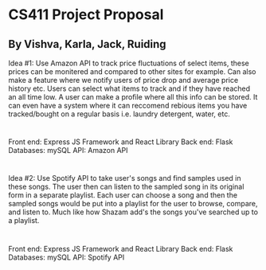 # CS411 Project Proposal

## By Vishva, Karla, Jack, Ruiding


Idea #1: 
Use Amazon API to track price fluctuations of select items, these prices can be monitered and compared to other sites for example. Can also make a feature where we notify users of price drop and average price history etc. Users can select what items to track and if they have reached an all time low. A user can make a profile where all this info can be stored. It can even have a system where it can reccomend rebious items you have tracked/bought on a regular basis i.e. laundry detergent, water, etc. 
#

Front end: Express JS Framework and React Library
Back end: Flask
Databases: mySQL
API:  Amazon API


#
#


Idea #2:
Use Spotify API to take user's songs and find samples used in these songs. The user then can listen to the sampled song in its original form in a separate playlist. Each user can choose a song and then the sampled songs would be put into a playlist for the user to browse, compare, and listen to. Much like how Shazam add's the songs you've searched up to a playlist. 
#

Front end: Express JS Framework and React Library
Back end: Flask
Databases: mySQL
API:  Spotify API

